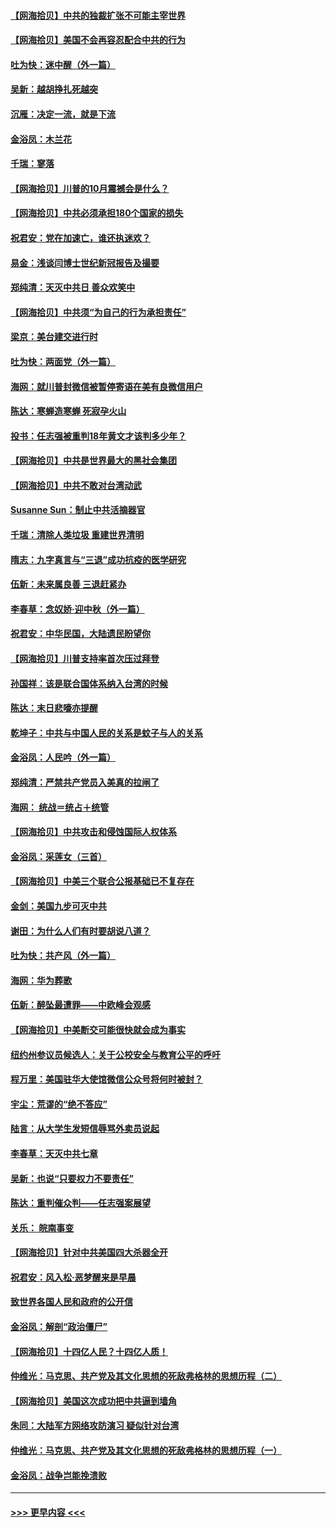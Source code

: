 #### [【网海拾贝】中共的独裁扩张不可能主宰世界](../pages/nsc993/n12435151.md?t=09281151) 
#### [【网海拾贝】美国不会再容忍配合中共的行为](../pages/nsc993/n12433808.md?t=09281151) 
#### [吐为快：迷中醒（外一篇）](../pages/nsc993/n12433585.md?t=09281151) 
#### [吴新：越胡挣扎死越突](../pages/nsc993/n12433562.md?t=09281151) 
#### [沉雁：决定一流，就是下流](../pages/nsc993/n12432128.md?t=09281151) 
#### [金浴凤：木兰花](../pages/nsc993/n12432124.md?t=09281151) 
#### [千瑞：寥落](../pages/nsc993/n12432071.md?t=09281151) 
#### [【网海拾贝】川普的10月震撼会是什么？](../pages/nsc993/n12431624.md?t=09281151) 
#### [【网海拾贝】中共必须承担180个国家的损失](../pages/nsc993/n12428893.md?t=09281151) 
#### [祝君安：党在加速亡，谁还执迷欢？](../pages/nsc993/n12428652.md?t=09281151) 
#### [易金：浅谈闫博士世纪新冠报告及撮要](../pages/nsc993/n12426822.md?t=09281151) 
#### [郑纯清：天灭中共日 善众欢笑中](../pages/nsc993/n12426784.md?t=09281151) 
#### [【网海拾贝】中共须“为自己的行为承担责任”](../pages/nsc993/n12426067.md?t=09281151) 
#### [梁京：美台建交进行时](../pages/nsc993/n12424066.md?t=09281151) 
#### [吐为快：两面党（外一篇）](../pages/nsc993/n12424043.md?t=09281151) 
#### [海网：就川普封微信被暂停寄语在美有良微信用户](../pages/nsc993/n12424021.md?t=09281151) 
#### [陈达：寒蝉造寒蝉 死寂孕火山](../pages/nsc993/n12423958.md?t=09281151) 
#### [投书：任志强被重判18年黄文才该判多少年？](../pages/nsc993/n12423672.md?t=09281151) 
#### [【网海拾贝】中共是世界最大的黑社会集团](../pages/nsc993/n12423543.md?t=09281151) 
#### [【网海拾贝】中共不敢对台湾动武](../pages/nsc993/n12421418.md?t=09281151) 
#### [Susanne Sun：制止中共活摘器官](../pages/nsc993/n12419654.md?t=09281151) 
#### [千瑞：清除人类垃圾 重建世界清明](../pages/nsc993/n12419414.md?t=09281151) 
#### [隋志：九字真言与“三退”成功抗疫的医学研究](../pages/nsc993/n12419248.md?t=09281151) 
#### [伍新：未来属良善 三退赶紧办](../pages/nsc993/n12418496.md?t=09281151) 
#### [李春草：念奴娇·迎中秋（外一篇）](../pages/nsc993/n12418465.md?t=09281151) 
#### [祝君安：中华民国，大陆遗民盼望你](../pages/nsc993/n12418089.md?t=09281151) 
#### [【网海拾贝】川普支持率首次压过拜登](../pages/nsc993/n12418050.md?t=09281151) 
#### [孙国祥：该是联合国体系纳入台湾的时候](../pages/nsc993/n12417369.md?t=09281151) 
#### [陈达：末日悲嚎亦提醒](../pages/nsc993/n12416736.md?t=09281151) 
#### [乾坤子：中共与中国人民的关系是蚊子与人的关系](../pages/nsc993/n12416632.md?t=09281151) 
#### [金浴凤：人民吟（外一篇）](../pages/nsc993/n12416567.md?t=09281151) 
#### [郑纯清：严禁共产党员入美真的拉闸了](../pages/nsc993/n12416550.md?t=09281151) 
#### [海网： 统战＝统占＋统管](../pages/nsc993/n12416404.md?t=09281151) 
#### [【网海拾贝】中共攻击和侵蚀国际人权体系](../pages/nsc993/n12416250.md?t=09281151) 
#### [金浴凤：采莲女（三首）](../pages/nsc993/n12415517.md?t=09281151) 
#### [【网海拾贝】中美三个联合公报基础已不复存在](../pages/nsc993/n12415054.md?t=09281151) 
#### [金剑：美国九步可灭中共](../pages/nsc993/n12413183.md?t=09281151) 
#### [谢田：为什么人们有时要胡说八道？](../pages/nsc993/n12411861.md?t=09281151) 
#### [吐为快：共产风（外一篇）](../pages/nsc993/n12411761.md?t=09281151) 
#### [海网：华为葬歌](../pages/nsc993/n12410381.md?t=09281151) 
#### [伍新：醉坠最遭罪——中欧峰会观感](../pages/nsc993/n12410364.md?t=09281151) 
#### [【网海拾贝】中美断交可能很快就会成为事实](../pages/nsc993/n12409495.md?t=09281151) 
#### [纽约州参议员候选人：关于公校安全与教育公平的呼吁](../pages/nsc993/n12409228.md?t=09281151) 
#### [程万里：美国驻华大使馆微信公众号将何时被封？](../pages/nsc993/n12407397.md?t=09281151) 
#### [宇尘：荒谬的“绝不答应”](../pages/nsc993/n12407360.md?t=09281151) 
#### [陆言：从大学生发短信辱骂外卖员说起](../pages/nsc993/n12407285.md?t=09281151) 
#### [李春草：天灭中共七章](../pages/nsc993/n12406988.md?t=09281151) 
#### [吴新：也说“只要权力不要责任”](../pages/nsc993/n12406966.md?t=09281151) 
#### [陈达：重判催众判——任志强案展望](../pages/nsc993/n12404540.md?t=09281151) 
#### [关乐： 皖南事变](../pages/nsc993/n12404288.md?t=09281151) 
#### [【网海拾贝】针对中共美国四大杀器全开](../pages/nsc993/n12404172.md?t=09281151) 
#### [祝君安：风入松‧恶梦醒来是早晨](../pages/nsc993/n12401953.md?t=09281151) 
#### [致世界各国人民和政府的公开信](../pages/nsc993/n12401824.md?t=09281151) 
#### [金浴凤：解剖“政治僵尸”](../pages/nsc993/n12401808.md?t=09281151) 
#### [【网海拾贝】十四亿人民？十四亿人质！](../pages/nsc993/n12401708.md?t=09281151) 
#### [仲维光：马克思、共产党及其文化思想的死敌弗格林的思想历程（二）](../pages/nsc993/n12399107.md?t=09281151) 
#### [【网海拾贝】美国这次成功把中共逼到墙角](../pages/nsc993/n12400173.md?t=09281151) 
#### [朱同：大陆军方网络攻防演习 疑似针对台湾](../pages/nsc993/n12399868.md?t=09281151) 
#### [仲维光：马克思、共产党及其文化思想的死敌弗格林的思想历程（一）](../pages/nsc993/n12398341.md?t=09281151) 
#### [金浴凤：战争岂能挽溃败](../pages/nsc993/n12398855.md?t=09281151) 

----
#### [ >>> 更早内容 <<< ](../indexes/nsc993-earlier.md)

